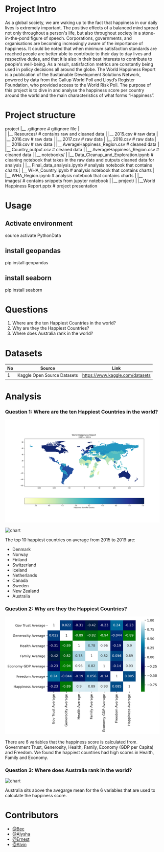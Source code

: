 # Project Intro

As a global society, we are waking up to the fact that happiness in our daily lives is extremely important. The positive effects of a balanced mind spread not only throughout a person's life, but also throughout society in a stone-in-the-pond figure of speech.
Corporations, governments, and organisations are becoming increasingly aware of the importance of happiness. It could be noted that when minimum satisfaction standards are reached people are better able to contribute to their day to day lives and respective duties, and that it is also in their best interests to contribute to people's well-being. As a result, satisfaction metrics are constantly being used in policy decisions all around the globe.
The World Happiness Report is a publication of the Sustainable Development Solutions Network, powered by data from the Gallup World Poll and Lloyd’s Register Foundation, who provided access to the World Risk Poll.
The purpose of this project is to dive in and analyse the happiness score per country around the world and the main characteristics of what forms “Happiness”.


# Project structure

project 
|__ .gitignore          # gitignore file
|       
| 
|__ Resources/               # contains raw and cleaned data
|   |__ 2015.csv         # raw data
|   |__ 2016.csv         # raw data
|   |__ 2017.csv         # raw data
|   |__ 2018.csv         # raw data
|   |__ 2019.csv         # raw data
|   |__ AverageHappiness_Region.csv     # cleaned data
|   |__ Country_output.csv              # cleaned data
|   |__ AverageHappiness_Region.csv     # cleaned data
|
|__ notebooks/
|   |__ Data_Cleanup_and_Exploration.ipynb  # cleaning notebook that takes in the raw data and outputs cleaned data for analysis
|   |__ Final_data_analysis.ipynb  # analysis notebook that contains charts
|   |__ WHA_Country.ipynb  # analysis notebook that contains charts 
|   |__ WHA_Region.ipynb  # analysis notebook that contains charts 
|
|__ images/             # contains snippets from jupyter notebook
|
|__ project/
|   |__World Happiness Report.pptx     # project presentation


# Usage

## Activate environment
source activate PythonData

## install geopandas
pip install geopandas

## install seaborn
pip install seaborn


# Questions 

1. Where are the ten Happiest Countries in the world?
2. Why are they the Happiest Countries? 
3. Where does Australia rank in the world? 


# Datasets 

|No|Source|Link|
|-|-|-|
|1|Kaggle Open Source Datasets|https://www.kaggle.com/datasets|


# Analysis

### Question 1: Where are the ten Happiest Countries in the world? 

![chart](Images/WHR_ChoroplethMap.png)

![chart](AverageHappiness_Country.png)

The top 10 happiest countries on average from 2015 to 2019 are:
- Denmark 
- Norway
- Finland
- Switzerland
- Iceland
- Netherlands
- Canada
- Sweden
- New Zealand
- Australia

### Question 2: Why are they the Happiest Countries? 

![chart](Images/Correlation_heatmap.png)

There are 6 variables that the happiness score is calculated from. Government Trust, Generosity, Health, Family, Economy (GDP per Capita) and Freedom. We found the happiest countries had high scores in Health, Family and Economy. 

### Question 3: Where does Australia rank in the world? 

![chart](Images/matplotlib.png)

Australia sits above the avegarge mean for the 6 variables that are used to calculate the happiness score.  

# Contributors

- [@Bec](https://github.com/Bec-Gould)
- [@Alysha](https://github.com/alysnow)
- [@Ernest](https://github.com/KenyanBoy)
- [@Alvin](https://github.com/Alvin1359)

